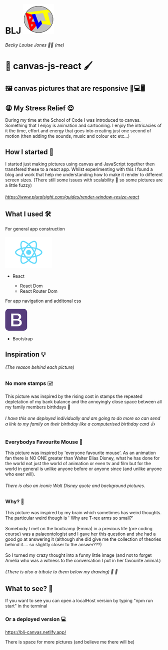 <!-- # Getting Started with Create React App

This project was bootstrapped with [Create React App](https://github.com/facebook/create-react-app).

## Available Scripts

In the project directory, you can run:

### `npm start`

Runs the app in the development mode.\
Open [http://localhost:3000](http://localhost:3000) to view it in the browser.

The page will reload if you make edits.\
You will also see any lint errors in the console.

### `npm test`

Launches the test runner in the interactive watch mode.\
See the section about [running tests](https://facebook.github.io/create-react-app/docs/running-tests) for more information.

### `npm run build`

Builds the app for production to the `build` folder.\
It correctly bundles React in production mode and optimizes the build for the best performance.

The build is minified and the filenames include the hashes.\
Your app is ready to be deployed!

See the section about [deployment](https://facebook.github.io/create-react-app/docs/deployment) for more information.

### `npm run eject`

**Note: this is a one-way operation. Once you `eject`, you can’t go back!**

If you aren’t satisfied with the build tool and configuration choices, you can `eject` at any time. This command will remove the single build dependency from your project.

Instead, it will copy all the configuration files and the transitive dependencies (webpack, Babel, ESLint, etc) right into your project so you have full control over them. All of the commands except `eject` will still work, but they will point to the copied scripts so you can tweak them. At this point you’re on your own.

You don’t have to ever use `eject`. The curated feature set is suitable for small and middle deployments, and you shouldn’t feel obligated to use this feature. However we understand that this tool wouldn’t be useful if you couldn’t customize it when you are ready for it.

## Learn More

You can learn more in the [Create React App documentation](https://facebook.github.io/create-react-app/docs/getting-started).

To learn React, check out the [React documentation](https://reactjs.org/).

### Code Splitting

This section has moved here: [https://facebook.github.io/create-react-app/docs/code-splitting](https://facebook.github.io/create-react-app/docs/code-splitting)

### Analyzing the Bundle Size

This section has moved here: [https://facebook.github.io/create-react-app/docs/analyzing-the-bundle-size](https://facebook.github.io/create-react-app/docs/analyzing-the-bundle-size)

### Making a Progressive Web App

This section has moved here: [https://facebook.github.io/create-react-app/docs/making-a-progressive-web-app](https://facebook.github.io/create-react-app/docs/making-a-progressive-web-app)

### Advanced Configuration

This section has moved here: [https://facebook.github.io/create-react-app/docs/advanced-configuration](https://facebook.github.io/create-react-app/docs/advanced-configuration)

### Deployment

This section has moved here: [https://facebook.github.io/create-react-app/docs/deployment](https://facebook.github.io/create-react-app/docs/deployment)

### `npm run build` fails to minify

This section has moved here: [https://facebook.github.io/create-react-app/docs/troubleshooting#npm-run-build-fails-to-minify](https://facebook.github.io/create-react-app/docs/troubleshooting#npm-run-build-fails-to-minify) -->

# BLJ <img src = "./public/blj5.PNG" width = "100px" height = "auto"/>

###### Becky Louise Jones 🙋‍♀️ (me)

# 🎨 canvas-js-react 🖌️

## 🖼️ canvas pictures that are responsive 📱💻🖥️

## 😩 My Stress Relief 😌

During my time at the School of Code I was introduced to canvas. Something that I enjoy is animation and cartooning. I enjoy the intricacies of it the time, effort and energy that goes into creating just one second of motion (then adding the sounds, music and colour etc etc...)

## How I started 🏁

I started just making pictures using canvas and JavaScript together then transfered these to a react app. Whilst experimenting with this I found a blog and work that help me understanding how to make it render to different screen sizes. (There still some issues with scalability 🤏 so some pictures are a little fuzzy)

###### https://www.pluralsight.com/guides/render-window-resize-react

<!-- Chris Dobby -->

## What I used 🛠️

For general app construction
<br></br>
<img src = "./public/images/1280px-React-icon.svg (1).png" width = "150px" height = "100px"/>

<ul>
    <li>React </li>
        <ul>
        <li>React Dom</li>
        <li>React Router Dom</li>
    </ul>
 </ul>

For app navigation and additonal css
<br></br>
<img src = "./public/images/download.png" width = "70px" height = "70px"/>

<ul>
    <li>Bootstrap </li>
</ul>

## Inspiration 💡

###### (The reason behind each picture)

### No more stamps 🖃

This picture was inspired by the rising cost in stamps the repeated depletation of my bank balance and the annoyingly close space between all my family members birthdays 🎉

###### I have this one deployed individually and am going to do more so can send a link to my family on their birthday like a computerised birthday card 👍

### Everybodys Favourite Mouse 🐀

This picture was inspired by 'everyone favourite mouse'. As an animation fan there is NO ONE greater than Walter Elias Disney, what he has done for the world not just the world of animation or even tv and film but for the world in general is unlike anyone before or anyone since (and unlike anyone who ever will).

###### There is also an iconic Walt Disney quote and background pictures.

### Why? 🤔

This picture was inspired by my brain which sometimes has weird thoughts. The particular weird though is ' Why are T-rex arms so small?'
<br></br>
Somebody I met on the bootcamp (Emma) in a previous life (pre coding course) was a palaeontologist and I gave her this question and she had a good go at answering it (although she did give me the collection of theories behind it.... so slightly closer to the answer???)
<br></br>
So I turned my crazy thought into a funny little image (and not to forget Amelia who was a witness to the conversation I put in her favourite animal.)

###### (There is also a tribute to them below my drawing) 🦖 🐼

## What to see? :eyes:

If you want to see you can open a localHost version by typing "npm run start" in the terminal
<br>

### Or a deployed version :computer:

https://blj-canvas.netlify.app/

There is space for more pictures (and believe me there will be)
